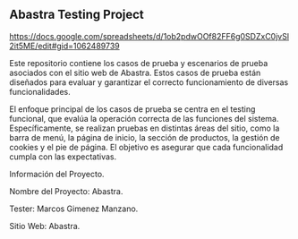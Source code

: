 <h2>Abastra Testing Project</h2>

https://docs.google.com/spreadsheets/d/1ob2pdwOOf82FF6g0SDZxC0jvSl2it5ME/edit#gid=1062489739

Este repositorio contiene los casos de prueba y escenarios de prueba asociados con el sitio web de Abastra. 
Estos casos de prueba están diseñados para evaluar y garantizar el correcto funcionamiento de diversas funcionalidades.

El enfoque principal de los casos de prueba se centra en el testing funcional, que evalúa la operación correcta de las funciones del sistema. Específicamente, se realizan pruebas en distintas áreas del sitio, como la barra de menú, la página de inicio, la sección de productos, la gestión de cookies y el pie de página. El objetivo es asegurar que cada funcionalidad cumpla con las expectativas.

Información del Proyecto.

Nombre del Proyecto: Abastra.

Tester: Marcos Gimenez Manzano.

Sitio Web: Abastra.







